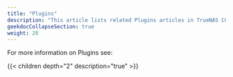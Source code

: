 ```yaml
---
title: "Plugins"
description: "This article lists related Plugins articles in TrueNAS CORE."
geekdocCollapseSection: true
weight: 20 
---
```


For more information on Plugins see:

{{< children depth="2" description="true" >}}

